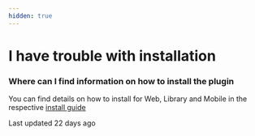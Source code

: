 ```yaml
---
hidden: true
---
```


# I have trouble with installation

### **Where can I find information on how to install the plugin** <a href="#where-can-i-find-information-on-how-to-install-the-plugin" id="where-can-i-find-information-on-how-to-install-the-plugin"></a>

You can find details on how to install for Web, Library and Mobile in the respective [install guide](../install-docs/)

Last updated 22 days ago
